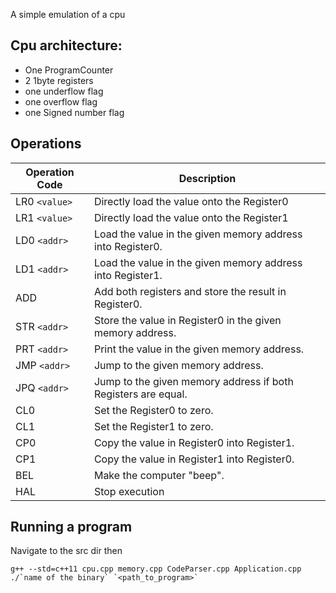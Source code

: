 A simple emulation of a cpu
## Cpu architecture:
- One ProgramCounter
- 2 1byte registers
- one underflow flag
- one overflow flag
- one Signed number flag

## Operations

Operation Code | Description
---------------|--------------------------------------------------------------
LR0 `<value>`  | Directly load the value onto the Register0
LR1 `<value>`  | Directly load the value onto the Register1
LD0 `<addr>`   | Load the value in the given memory address into Register0.
LD1 `<addr>`   | Load the value in the given memory address into Register1.
ADD            | Add both registers and store the result in Register0.
STR `<addr>`   | Store the value in Register0 in the given memory address.
PRT `<addr>`   | Print the value in the given memory address.
JMP `<addr>`   | Jump to the given memory address.
JPQ `<addr>`   | Jump to the given memory address if both Registers are equal.
CL0            | Set the Register0 to zero.
CL1            | Set the Register1 to zero.
CP0            | Copy the value in Register0 into Register1.
CP1            | Copy the value in Register1 into Register0.
BEL            | Make the computer "beep".
HAL            | Stop execution


## Running a program
Navigate to the src dir then
~~~
g++ --std=c++11 cpu.cpp memory.cpp CodeParser.cpp Application.cpp
./`name of the binary` `<path_to_program>`
